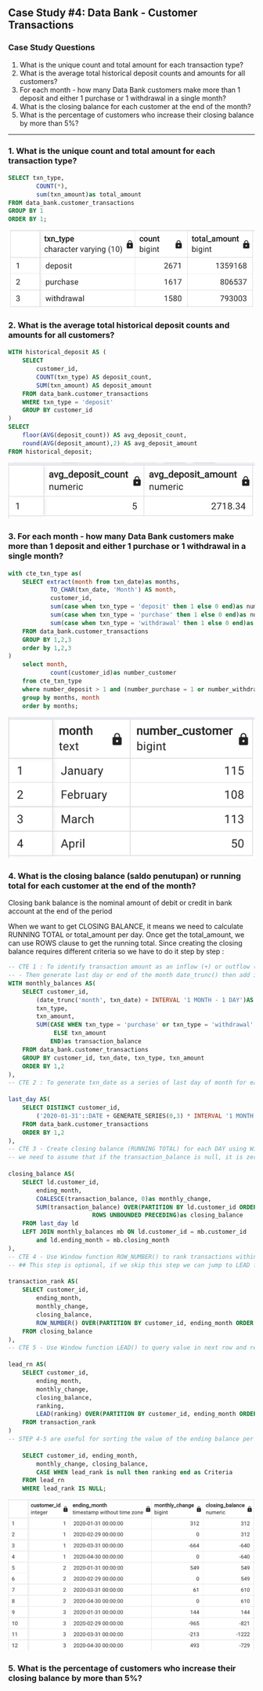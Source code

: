 ## Case Study #4: Data Bank - Customer Transactions

### Case Study Questions
1. What is the unique count and total amount for each transaction type?
2. What is the average total historical deposit counts and amounts for all customers?
3. For each month - how many Data Bank customers make more than 1 deposit and either 1 purchase or 1 withdrawal in a single month?
4. What is the closing balance for each customer at the end of the month?
5. What is the percentage of customers who increase their closing balance by more than 5%?

--------------------------

### 1. What is the unique count and total amount for each transaction type?
```SQL
SELECT txn_type,	
		COUNT(*),
		sum(txn_amount)as total_amount
FROM data_bank.customer_transactions
GROUP BY 1
ORDER BY 1;
```
![image](https://github.com/alfiramdhan/8Weeks_SQL_Challenge/blob/main/Case%20Study%204%20-%20Data%20Bank/4.2%20IMAGE%201.png)

### 2. What is the average total historical deposit counts and amounts for all customers?
```SQL
WITH historical_deposit AS (
	SELECT 
		customer_id,
		COUNT(txn_type) AS deposit_count,
		SUM(txn_amount) AS deposit_amount
	FROM data_bank.customer_transactions
	WHERE txn_type = 'deposit'
	GROUP BY customer_id
)
SELECT 
	floor(AVG(deposit_count)) AS avg_deposit_count,
	round(AVG(deposit_amount),2) AS avg_deposit_amount
FROM historical_deposit;
```
![image](https://github.com/alfiramdhan/8Weeks_SQL_Challenge/blob/main/Case%20Study%204%20-%20Data%20Bank/4.2%20IMAGE%202.png)


### 3. For each month - how many Data Bank customers make more than 1 deposit and either 1 purchase or 1 withdrawal in a single month?
```SQL
with cte_txn_type as(
	SELECT extract(month from txn_date)as months,
			TO_CHAR(txn_date, 'Month') AS month,
			customer_id,
			sum(case when txn_type = 'deposit' then 1 else 0 end)as number_deposit,
			sum(case when txn_type = 'purchase' then 1 else 0 end)as number_purchase,
			sum(case when txn_type = 'withdrawal' then 1 else 0 end)as number_withdraw
	FROM data_bank.customer_transactions
	GROUP BY 1,2,3
	order by 1,2,3
)
	select month,
			count(customer_id)as number_customer
	from cte_txn_type
	where number_deposit > 1 and (number_purchase = 1 or number_withdraw = 1)
	group by months, month
	order by months;
```
![image](https://github.com/alfiramdhan/8Weeks_SQL_Challenge/blob/main/Case%20Study%204%20-%20Data%20Bank/4.2%20IMAGE%203.png)

### 4. What is the closing balance (saldo penutupan) or running total for each customer at the end of the month?

Closing bank balance is the nominal amount of debit or credit in bank account at the end of the period

When we want to get CLOSING BALANCE, it means we need to calculate RUNNING TOTAL or total_amount per day. Once get the total_amount, we can use ROWS clause to get the running total. Since creating the closing balance requires different criteria so we have to do it step by step :

```SQL
-- CTE 1 : To identify transaction amount as an inflow (+) or outflow (-)
-- - Then generate last day or end of the month date_trunc() then add interval 1 month minus day to get last day at end of the month
WITH monthly_balances AS(
	SELECT customer_id,
		(date_trunc('month', txn_date) + INTERVAL '1 MONTH - 1 DAY')AS closing_month,
		txn_type,
		txn_amount,
		SUM(CASE WHEN txn_type = 'purchase' or txn_type = 'withdrawal' THEN (-txn_amount)
			 ELSE txn_amount
			END)as transaction_balance
	FROM data_bank.customer_transactions
	GROUP BY customer_id, txn_date, txn_type, txn_amount
	ORDER BY 1,2
),
-- CTE 2 : To generate txn_date as a series of last day of month for each customer, start from '2020-01-31'

last_day AS(
	SELECT DISTINCT customer_id,
		('2020-01-31'::DATE + GENERATE_SERIES(0,3) * INTERVAL '1 MONTH')AS ending_month
	FROM data_bank.customer_transactions
	ORDER BY 1,2
),
-- CTE 3 - Create closing balance (RUNNING TOTAL) for each DAY using Window function SUM() to add changes during the month
-- we need to assume that if the transaction_balance is null, it is zero. Then we can use the COALESCE function

closing_balance AS(
	SELECT ld.customer_id,
		ending_month,
		COALESCE(transaction_balance, 0)as monthly_change,
		SUM(transaction_balance) OVER(PARTITION BY ld.customer_id ORDER BY ending_month
						ROWS UNBOUNDED PRECEDING)as closing_balance
	FROM last_day ld
	LEFT JOIN monthly_balances mb ON ld.customer_id = mb.customer_id
		and ld.ending_month = mb.closing_month
),
-- CTE 4 - Use Window function ROW_NUMBER() to rank transactions within each month
-- ## This step is optional, if we skip this step we can jump to LEAD function and get final closing balance

transaction_rank AS(
	SELECT customer_id,
		ending_month,
		monthly_change,
		closing_balance,
		ROW_NUMBER() OVER(PARTITION BY customer_id, ending_month ORDER BY ending_month)as ranking
	FROM closing_balance		
),
-- CTE 5 - Use Window function LEAD() to query value in next row and retrieve NULL for last row

lead_rn AS(
	SELECT customer_id,
		ending_month,
		monthly_change,
		closing_balance,
		ranking,
		LEAD(ranking) OVER(PARTITION BY customer_id, ending_month ORDER BY ending_month)as lead_rank
	FROM transaction_rank		
)
-- STEP 4-5 are useful for sorting the value of the ending balance per day so if there are several values in 1 day it can be summarized

	SELECT customer_id, ending_month, 
		monthly_change, closing_balance,
		CASE WHEN lead_rank is null then ranking end as Criteria
	FROM lead_rn
	WHERE lead_rank IS NULL;
```
![image](https://github.com/alfiramdhan/8Weeks_SQL_Challenge/blob/main/Case%20Study%204%20-%20Data%20Bank/4.2%20IMAGE%204.png)


### 5. What is the percentage of customers who increase their closing balance by more than 5%?
